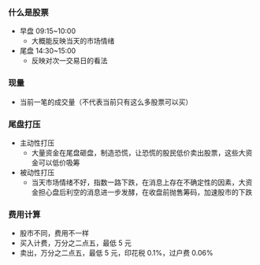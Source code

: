 ### 什么是股票
- 早盘  09:15~10:00
  - 大概能反映当天的市场情绪
- 尾盘  14:30~15:00
  - 反映对次一交易日的看法
### 现量
- 当前一笔的成交量（不代表当前只有这么多股票可以买）

### 尾盘打压
- 主动性打压
  - 大量资金在尾盘砸盘，制造恐慌，让恐慌的股民低价卖出股票，这些大资金可以低价吸筹
- 被动性打压
  - 当天市场情绪不好，指数一路下跌，在消息上存在不确定性的因素，大资金担心盘后利空的消息进一步发酵，在收盘前抛售筹码，加速股市的下跌

### 费用计算
- 股市不同，费用不一样
- 买入计费，万分之二点五，最低 5 元
- 卖出，万分之二点五，最低 5 元，印花税 0.1%，过户费 0.06%